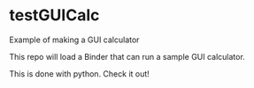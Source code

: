 # testGUICalc
Example of making a GUI calculator

This repo will load a Binder that can run a sample GUI calculator.

This is done with python. Check it out!
